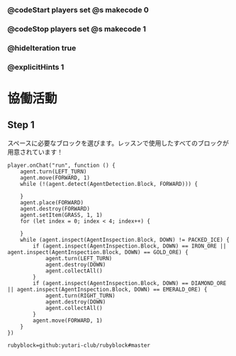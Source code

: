 ### @codeStart players set @s makecode 0
### @codeStop players set @s makecode 1

### @hideIteration true
### @explicitHints 1


# 協働活動
<!-- # Collaborative activity -->

## Step 1
スペースに必要なブロックを選びます。レッスンで使用したすべてのブロックが用意されています！
<!-- Select the blocks you need to work in space. You will find all the blocks we have used throughout the lessons for you to use! -->


```ghost
player.onChat("run", function () {
    agent.turn(LEFT_TURN)
    agent.move(FORWARD, 1)
    while (!(agent.detect(AgentDetection.Block, FORWARD))) {
    	
    }
    agent.place(FORWARD)
    agent.destroy(FORWARD)
    agent.setItem(GRASS, 1, 1)
    for (let index = 0; index < 4; index++) {
    	
    }
    while (agent.inspect(AgentInspection.Block, DOWN) != PACKED_ICE) {
        if (agent.inspect(AgentInspection.Block, DOWN) == IRON_ORE || agent.inspect(AgentInspection.Block, DOWN) == GOLD_ORE) {
            agent.turn(LEFT_TURN)
            agent.destroy(DOWN)
            agent.collectAll()
        }
        if (agent.inspect(AgentInspection.Block, DOWN) == DIAMOND_ORE || agent.inspect(AgentInspection.Block, DOWN) == EMERALD_ORE) {
            agent.turn(RIGHT_TURN)
            agent.destroy(DOWN)
            agent.collectAll()
        }
        agent.move(FORWARD, 1)
    }
})
``` 
```package
rubyblock=github:yutari-club/rubyblock#master
```

